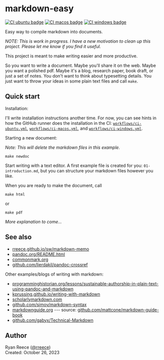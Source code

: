 markdown-easy
===========================

[![CI ubuntu badge](https://github.com/rreece/markdown-easy/actions/workflows/ci-ubuntu.yml/badge.svg)](https://github.com/rreece/markdown-easy/actions/workflows/ci-ubuntu.yml)
[![CI macos badge](https://github.com/rreece/markdown-easy/actions/workflows/ci-macos.yml/badge.svg)](https://github.com/rreece/markdown-easy/actions/workflows/ci-macos.yml)
[![CI windows badge](https://github.com/rreece/markdown-easy/actions/workflows/ci-windows.yml/badge.svg)](https://github.com/rreece/markdown-easy/actions/workflows/ci-windows.yml)

Easy way to compile markdown into documents.

*NOTE: This is work in progress.
I have a new motivation to clean up this project.
Please let me know if you find it useful.*

This project is meant to make writing easier and more productive.

So you want to write a document.
Maybe you'll share it on the web.
Maybe you want a polished pdf. 
Maybe it's a blog, research paper, book draft, or just a set of notes.
You don't want to think about typesetting details.
You just want to throw your ideas in some plain text files and call `make`.


Quick start
----------------------------------

Installation:

I'll write installation instructions another time. For now, you can see
hints in how the GitHub runner does the installation in the CI:
[`workflows/ci-ubuntu.yml`](https://github.com/rreece/markdown-easy/blob/main/.github/workflows/ci-ubuntu.yml), 
[`workflows/ci-macos.yml`](https://github.com/rreece/markdown-easy/blob/main/.github/workflows/ci-macos.yml), and 
[`workflows/ci-windows.yml`](https://github.com/rreece/markdown-easy/blob/main/.github/workflows/ci-windows.yml).

Starting a new document:

*Note: This will delete the markdown files in this example.*

```
make newdoc
```

Start writing with a text editor.
A first example file is created for you: `01-introduction.md`,
but you can structure your markdown files however you like.

When you are ready to make the document, call

```
make html
```

or

```
make pdf
```

*More explanation to come...*


See also
----------------------------------

-   [rreece.github.io/sw/markdown-memo](http://rreece.github.io/sw/markdown-memo)
-   [pandoc.org/README.html](http://pandoc.org/README.html)
-   [commonmark.org](http://commonmark.org/)
-   [github.com/lierdakil/pandoc-crossref](https://github.com/lierdakil/pandoc-crossref)

Other examples/blogs of writing with markdown:

-   [programminghistorian.org/lessons/sustainable-authorship-in-plain-text-using-pandoc-and-markdown](http://programminghistorian.org/lessons/sustainable-authorship-in-plain-text-using-pandoc-and-markdown)
-   [kprussing.github.io/writing-with-markdown](https://web.archive.org/web/20171026174128/http://kprussing.github.io/writing-with-markdown/)
-   [scholarlymarkdown.com](http://scholarlymarkdown.com/)
-   [github.com/simov/markdown-syntax](https://github.com/simov/markdown-syntax/blob/main/mermaid.md)
-   [markdownguide.org](https://www.markdownguide.org/getting-started/) --- source: [github.com/mattcone/markdown-guide-book](https://github.com/mattcone/markdown-guide-book/blob/master/manuscript/chapter3.md)
-   [github.com/gabyx/Technical-Markdown](https://github.com/gabyx/Technical-Markdown)


Author
----------------------------------

Ryan Reece ([@rreece](https://github.com/rreece))         
Created: October 26, 2023

